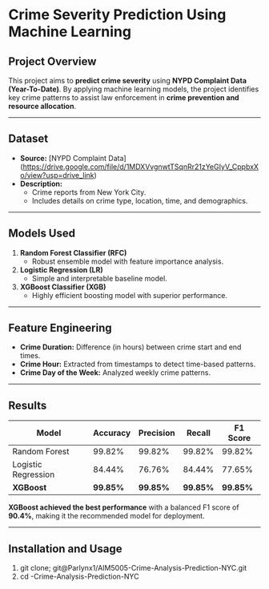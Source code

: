 # Crime Severity Prediction Using Machine Learning

## Project Overview
This project aims to **predict crime severity** using **NYPD Complaint Data (Year-To-Date)**. By applying machine learning models, the project identifies key crime patterns to assist law enforcement in **crime prevention and resource allocation**.

---

## Dataset
- **Source:**  [NYPD Complaint Data] (https://drive.google.com/file/d/1MDXVvgnwtTSqnRr21zYeGIyV_CppbxXo/view?usp=drive_link)
- **Description:**  
  - Crime reports from New York City.  
  - Includes details on crime type, location, time, and demographics.  

---

## Models Used
1. **Random Forest Classifier (RFC)**  
   - Robust ensemble model with feature importance analysis.  
2. **Logistic Regression (LR)**  
   - Simple and interpretable baseline model.  
3. **XGBoost Classifier (XGB)**  
   - Highly efficient boosting model with superior performance.

---

## Feature Engineering
- **Crime Duration:** Difference (in hours) between crime start and end times.  
- **Crime Hour:** Extracted from timestamps to detect time-based patterns.  
- **Crime Day of the Week:** Analyzed weekly crime patterns.

---

## Results
| Model               | Accuracy  | Precision | Recall    | F1 Score  |
|---------------------|----------|-----------|-----------|-----------|
| Random Forest       | 99.82%    | 99.82%     | 99.82%     | 99.82%     |
| Logistic Regression | 84.44%    | 76.76%     | 84.44%     | 77.65%     |
| **XGBoost**         | **99.85%**| **99.85%** | **99.85%** | **99.85%** |

**XGBoost achieved the best performance** with a balanced F1 score of **90.4%**, making it the recommended model for deployment.

---

##  Installation and Usage
1.  git clone; git@Parlynx1/AIM5005-Crime-Analysis-Prediction-NYC.git
2.  cd -Crime-Analysis-Prediction-NYC
